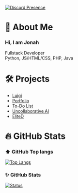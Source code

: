 [![Discord Presence](https://discord.c99.nl/widget/theme-1/691648449967554590.png)](https://discord.com/invite/f5EZpVHeYf)
 
# 👤 About Me
### Hi, I am Jonah
Fullstack Developer  
Python, JS/HTML/CSS, PHP, Java

# 🛠️ Projects

- [Luigi](https://luigi.jo-dev.net)
- [Portfolio](https://jo-dev.net)
- [To-Do List](https://dsc.gg/to-do)
- [Uncollaborative AI](https://pythonwolf.itch.io/uncollaborative-ai)
- [EliteD](https://pypi.org/project/EliteD/)

# 🔥 GitHub Stats

### ⬆️ GitHub Top langs 

  [![Top Langs](https://github-readme-stats.vercel.app/api/top-langs/?username=Pythonwolf7734&layout=compact&theme=onedark)](https://github.com/Pythonwolf7734)

### ✨ GitHub Stats
  
  [![Status](https://github-readme-stats.vercel.app/api?username=Pythonwolf7734&show_icons=true&hide_border=true&theme=onedark)](https://github.com/Pythonwolf7734)




